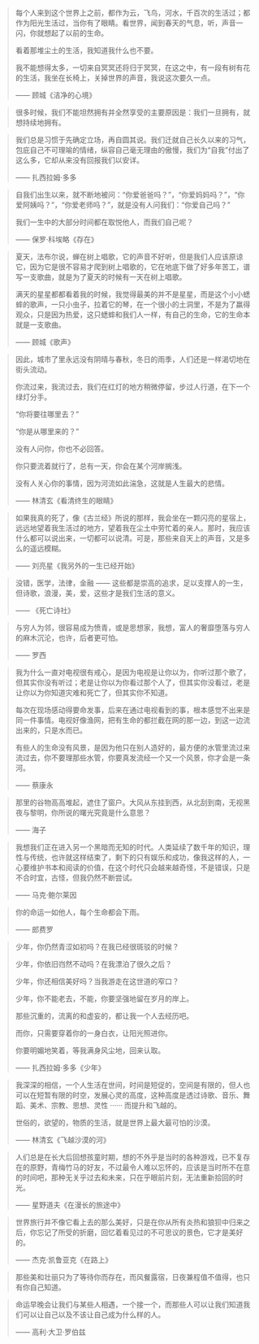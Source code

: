 > 每个人来到这个世界上之前，都作为云，飞鸟，河水，千百次的生活过；都作为阳光生活过，当你有了眼睛。看世界，闻到春天的气息，听，声音一闪，你就想起了以前的生命。
>
> 看着那堆尘土的生活，我知道我什么也不要。
>
> 我不能想得太多，一切来自冥冥还将归于冥冥，在这之中，有一段有树有花的生活，我坐在长椅上，关掉世界的声音，我说这次要久一点。
>
> —— 顾城《洁净的心境》



> 很多时候，我们不能坦然拥有并全然享受的主要原因是：我们一旦拥有，就想持续地拥有。



> 我们总是习惯于先确定立场，再自圆其说。我们迁就自己长久以来的习气，包庇自己不可理喻的情绪，纵容自己毫无理由的傲慢，我们为“自我”付出了这么多，它却从来没有回报我们以安详。
>
> —— 扎西拉姆·多多



> 自我们出生以来，就不断地被问：“你爱爸爸吗？”，“你爱妈妈吗？”，“你爱阿姨吗？”，“你爱老师吗？”，就是没有人问我们：“你爱自己吗？”
>
> 我们一生中的大部分时间都在取悦他人，而我们自己呢？
>
> —— 保罗·科埃略《存在》



> 夏天，法布尔说，蝉在树上唱歌，它的声音不好听，但是我们人应该原谅它，因为它是很不容易才爬到树上唱歌的，它在地底下做了好多年苦工，谱写一支歌曲，就是为了夏天的时候有一天在树上唱歌。
>
> 满天的星星都都看着我的时候，我觉得最美的并不是星星，而是这个小小蟋蟀的歌声，一只小虫子，拉着它的琴，在一个很小的土洞里，不是为了赢得观众，只是因为热爱，这只蟋蟀和我们人一样，有自己的生命，它的生命本就是一支歌曲。
>
> —— 顾城《歌声》



> 因此，城市了里永远没有阴晴与春秋，冬日的雨季，人们还是一样渴切地在街头流动。
>
> 你流过来，我流过去，我们在红灯的地方稍微停留，步过人行道，在下一个绿灯分手。
>
> “你将要往哪里去？”
>
> “你是从哪里来的？”
>
> 没有人问你，你也不必回答。
>
> 你只要流着就行了，总有一天，你会在某个河岸搁浅。
>
> 没有人关心你的事情，因为河流如此湍急，这就是人生最大的悲情。
>
> —— 林清玄《看清终生的眼睛》



> 如果我真的死了，像《古兰经》所说的那样，我会坐在一颗闪亮的星宿上，远远地望着我生活过的地方，望着我在尘土中劳忙着的亲人。那时，我应该什么都可以说出来，一切都可以说清。可是，那些来自天上的声音，又是多么的遥远模糊。
>
> —— 刘亮星《我另外的一生已经开始》



> 没错，医学，法律，金融 —— 这些都是崇高的追求，足以支撑人的一生，但诗歌，浪漫，美，爱，这些才是我们生活的意义。
>
> —— 《死亡诗社》



> 与穷人为邻，很容易成为愤青，或是思想家，我想，富人的奢靡堕落与穷人的麻木沉沦，也许，后者更可怕。
>
> —— 罗西



> 我为什么一直对电视很有戒心，是因为电视是让你以为，你听过那个歌了，但其实你没有听过；老是让你以为你看过那个人了，但其实你没看过，老是让你以为你知道灾难和死亡了，但其实你不知道。
>
> 每次在现场感动得要命发事，后来在通过电视看到的事，根本感觉不出来是同一件事情。电视好像渔网，把有生命的都拦截在网的那一边，到这一边流出来的，只是水而已。
>
> 有些人的生命没有风景，是因为他只在别人造好的，最方便的水管里流过来流过去，你不要理那些水管，你要真发流经一个又一个风景，你才会是一条河。
>
> —— 蔡康永



> 那里的谷物高高堆起，遮住了窗户。大风从东挂到西，从北刮到南，无视黑夜与黎明，你所说的曙光究竟是什么意思？
>
> —— 海子



> 我想我们正在进入另一个黑暗而无知的时代。人类延续了数千年的知识，理性与传统，也许就这样结束了，剩下的只有娱乐和成功，像我这样的人，一心要维护书本和阅读的价值，在这个时代只会越来越奇怪，不是错误，只是不合时宜，古怪，但我仍然不断尝试。
>
> —— 马克·鲍尔莱因



> 你的命运一如他人，每个生命都会下雨。
>
> —— 郎费罗



>少年，你仍然青涩如初吗？在我已经很斑驳的时候？
>
>少年，你依旧岿然不动吗？在我漂泊了很久之后？
>
>少年，你还相信美好吗？当我游走在这世道的窄口？
>
>少年，你不能老去，不能，你要坚强地留在岁月的岸上。
>
>那些沉重的，流离的和虚妄的，都让我一个人去经历吧。
>
>而你，只需要穿着你的一身白衣，让阳光照进你。
>
>你要明媚地笑着，等我满身风尘地，回来认取。
>
>—— 扎西拉姆·多多《少年》



> 我深深的相信，一个人生活在世间，时间是短促的，空间是有限的，但人也可以在短暂有限的时空，发展心灵的高度，这种高度是透过诗歌、音乐、舞蹈、美术、宗教、思想、灵性 ······ 而提升和飞越的。
>
> 世俗的，欲望的，物质的生活，就是世界上最大最可怕的沙漠。
>
> —— 林清玄《飞越沙漠的河》



> 人们总是在长大后回想孩童时期，想的不外乎是当时的各种游戏，已不复存在的原野，青梅竹马的好友，不过最令人难以忘怀的，应该是当时所不在意的时间吧，那种无关乎过去和未来，只在乎眼前片刻，无法重新拾回的时光。
>
> —— 星野道夫《在漫长的旅途中》



> 世界旅行并不像它看上去的那么美好，只是在你从所有炎热和狼狈中归来之后，你忘记了所受的折磨，回忆着看见过的不可思议的景色，它才是美好的。
>
> —— 杰克·凯鲁亚克《在路上》



> 那些美和壮丽只为了等待你而存在，而风餐露宿，日夜兼程值不值得，也只有你自己知道。



> 命运早晚会让我们与某些人相遇，一个接一个，而那些人可以让我们知道我们可以让自己以及不该让自己成为什么样的人。
>
> —— 高利·大卫·罗伯兹
